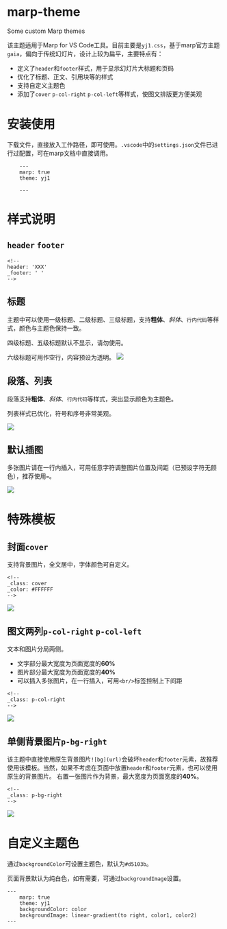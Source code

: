 # marp-theme
Some custom Marp themes

该主题适用于Marp for VS Code工具。目前主要是`yj1.css`，基于marp官方主题`gaia`，偏向于传统幻灯片，设计上较为扁平，主要特点有：
* 定义了`header`和`footer`样式，用于显示幻灯片大标题和页码
* 优化了标题、正文、引用块等的样式
* 支持自定义主题色
* 添加了`cover` `p-col-right` `p-col-left`等样式，使图文排版更方便美观

# 安装使用
下载文件，直接放入工作路径，即可使用。`.vscode`中的`settings.json`文件已进行过配置，可在marp文档中直接调用。

```
    ---
    marp: true
    theme: yj1

    ---
```

# 样式说明
## `header` `footer`
```
<!--
header: 'XXX'
_footer: ' '
-->
```

## 标题
主题中可以使用一级标题、二级标题、三级标题，支持**粗体**、*斜体*、`行内代码`等样式，颜色与主题色保持一致。

四级标题、五级标题默认不显示，请勿使用。

六级标题可用作空行，内容预设为透明。
![](readme/title.png)


## 段落、列表
段落支持**粗体**、*斜体*、`行内代码`等样式，突出显示颜色为主题色。

列表样式已优化，符号和序号非常美观。

![](readme/p2.png)
## 默认插图
多张图片请在一行内插入，可用任意字符调整图片位置及间距（已预设字符无颜色），推荐使用`=`。

![](readme/p3.png)

# 特殊模板
## 封面`cover`
支持背景图片，全文居中，字体颜色可自定义。
```
<!-- 
_class: cover
_color: #FFFFFF
-->

```
![](readme/p4.png)
## 图文两列`p-col-right` `p-col-left`
文本和图片分局两侧。
* 文字部分最大宽度为页面宽度的**60%**
* 图片部分最大宽度为页面宽度的**40%**
* 可以插入多张图片，在一行插入，可用`<br/>`标签控制上下间距
```
<!-- 
_class: p-col-right
-->
```
![](readme/p5.png)
## 单侧背景图片`p-bg-right`
该主题中直接使用原生背景图片`![bg](url)`会破坏`header`和`footer`元素，故推荐使用该模板。当然，如果不考虑在页面中放置`header`和`footer`元素，也可以使用原生的背景图片。
右置一张图片作为背景，最大宽度为页面宽度的**40%**。
```
<!-- 
_class: p-bg-right
-->
```
![](readme/p6.png)
# 自定义主题色
通过`backgroundColor`可设置主题色，默认为`#d5103b`。

页面背景默认为纯白色，如有需要，可通过`backgroundImage`设置。
```
---
    marp: true
    theme: yj1
    backgroundColor: color
    backgroundImage: linear-gradient(to right, color1, color2)
---

```








